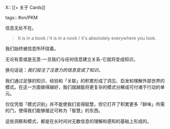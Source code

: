 X:: [[+ 关于 Cards]]

tags:: #on/PKM 

信息无处不在。

> It is in a book / it is in a nook / it's absolutely everywhere you look. 

我们始终被信息所环绕着。

无论有意或是无意-一旦我们与任何信息建立关系-它就将变成知识。

换句话说：*我们投注了注意力的信息变成了知识。*

我们通过足够的知识、经验和「关联」的积累形成了洞见、启发和理解外部世界的模式。在这一方面做得越好，我们就越能将更复杂的模式分解成可付诸于行动的单元。

仅仅凭借「模式识别」并不能使我们变得聪慧，但它打开了积累更多「鲜味」所需的门，使得我们能够接近可称为「智慧」的东西。

这些洞察和模式，都是在长时间对无数信息的理解和感知的基础上形成的。
